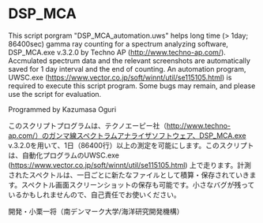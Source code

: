 # DSP_MCA

This script porgram "DSP_MCA_automation.uws" helps long time (> 1day; 86400sec) gamma ray counting for a spectrum analyzing software, DSP_MCA.exe v.3.2.0 by Techno AP (http://www.techno-ap.com/).
Accmulated spectrum data and the relevant screenshots are automatically saved for 1 day interval and the end of counting.
An automation program, UWSC.exe (https://www.vector.co.jp/soft/winnt/util/se115105.html) is required to execute this script program.
Some bugs may remain, and please use the script for evaluation.

Programmed by Kazumasa Oguri

このスクリプトプログラムは、テクノエーピー社（http://www.techno-ap.com/）のガンマ線スペクトラムアナライザソフトウェア、DSP_MCA.exe v.3.2.0を用いて、1日（86400行）以上の測定を可能にします。このスクリプトは、自動化プログラムのUWSC.exe (https://www.vector.co.jp/soft/winnt/util/se115105.html) 上で走ります。計測されたスペクトルは、一日ごとに新たなファイルとして積算・保存されていきます。スペクトル画面スクリーンショットの保存も可能です。小さなバグが残っているかもしれませんので、自己責任でお使いください。

開発・小栗一将（南デンマーク大学/海洋研究開発機構）
